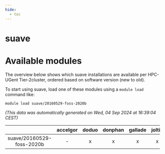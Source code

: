 ```yaml
---
hide:
  - toc
---
```


suave
=====

# Available modules


The overview below shows which suave installations are available per HPC-UGent Tier-2cluster, ordered based on software version (new to old).

To start using suave, load one of these modules using a `module load` command like:

```shell
module load suave/20160529-foss-2020b
```

*(This data was automatically generated on Wed, 04 Sep 2024 at 16:39:04 CEST)*  

| |accelgor|doduo|donphan|gallade|joltik|shinx|skitty|
| :---: | :---: | :---: | :---: | :---: | :---: | :---: | :---: |
|suave/20160529-foss-2020b|-|x|x|x|x|-|x|
